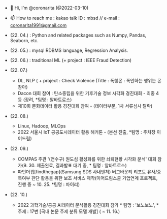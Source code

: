 - 👋 Hi, I’m @coronarita (@2022-03-10)
- 📫 How to reach me : kakao talk ID : mbsd // e-mail : coronarita1991@gmail.com


- (22. 04.) : Python and related packages such as Numpy, Pandas, Seaborn, etc.
- (22. 05.) : mysql RDBMS language, Regression Analysis.
- (22. 06.) : traditional ML (+ project : IEEE Fraud Detection)
- (22. 07.)
  - DL, NLP ( + project : Check Violence (Title : 폭행몬 : 폭언하는 행위는 몬참아)
  - Dacon 대회 참여 : 탄소중립을 위한 기후기술 정보 시각화 경진대회 - 최종 4등 (장려, *팀명 : 알바트로스)
  - 제10회 문화데이터 활용 경진대회 참여 - (데이터부문, 1차 서류심사 탈락)
- (22. 08.)
  - Linux, Hadoop, MLOps
  - 2022 서울시 IoT 공공도시데이터 활용 해커톤 - (본선 진출, *팀명 : 주차장 이어드림)
  
- (22. 09.)
  - COMPAS 주관 '(연수구) 원도심 활성화를 위한 쇠퇴현황 시각화 분석' 대회 참가(9. 30. 제출완료, 결과발표 대기 중, * 팀명 : 알바트로스)
  - 파인더갭[findthegap](Samsung SDS 사내벤처) 버그바운티 리포트 유사/중복여부 판단 활용을 위한 보조 서비스 제작(이어드림스쿨 기업연계 프로젝트, 진행 중 ~ 10. 25. *팀명 : 파이리)
  
- (22. 10.)
  - 2022 과학기술/공공 AI데이터 분석활용 경진대회 참가 * 팀명 : '보노보노', * 주제 : 17번 [국내 논문 주제 분류 모델 개발] ( ~ 11. 16.)
<!---
coronarita/coronarita is a ✨ special ✨ repository because its `README.md` (this file) appears on your GitHub profile.
You can click the Preview link to take a look at your changes.
--->
